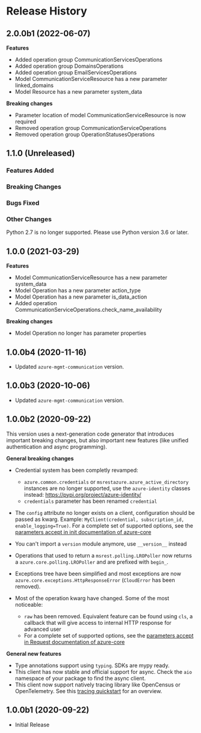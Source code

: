 # Release History

## 2.0.0b1 (2022-06-07)

**Features**

  - Added operation group CommunicationServicesOperations
  - Added operation group DomainsOperations
  - Added operation group EmailServicesOperations
  - Model CommunicationServiceResource has a new parameter linked_domains
  - Model Resource has a new parameter system_data

**Breaking changes**

  - Parameter location of model CommunicationServiceResource is now required
  - Removed operation group CommunicationServiceOperations
  - Removed operation group OperationStatusesOperations

## 1.1.0 (Unreleased)

### Features Added

### Breaking Changes

### Bugs Fixed

### Other Changes
Python 2.7 is no longer supported. Please use Python version 3.6 or later.

## 1.0.0 (2021-03-29)

**Features**

  - Model CommunicationServiceResource has a new parameter system_data
  - Model Operation has a new parameter action_type
  - Model Operation has a new parameter is_data_action
  - Added operation CommunicationServiceOperations.check_name_availability

**Breaking changes**

  - Model Operation no longer has parameter properties



## 1.0.0b4 (2020-11-16)
- Updated `azure-mgmt-communication` version.

## 1.0.0b3 (2020-10-06)
- Updated `azure-mgmt-communication` version.

## 1.0.0b2 (2020-09-22)

This version uses a next-generation code generator that introduces important breaking changes, but also important new features (like unified authentication and async programming).

**General breaking changes**

- Credential system has been completly revamped:

  - `azure.common.credentials` or `msrestazure.azure_active_directory` instances are no longer supported, use the `azure-identity` classes instead: https://pypi.org/project/azure-identity/
  - `credentials` parameter has been renamed `credential`

- The `config` attribute no longer exists on a client, configuration should be passed as kwarg. Example: `MyClient(credential, subscription_id, enable_logging=True)`. For a complete set of
  supported options, see the [parameters accept in init documentation of azure-core](https://github.com/Azure/azure-sdk-for-python/blob/main/sdk/core/azure-core/CLIENT_LIBRARY_DEVELOPER.md#available-policies)
- You can't import a `version` module anymore, use `__version__` instead
- Operations that used to return a `msrest.polling.LROPoller` now returns a `azure.core.polling.LROPoller` and are prefixed with `begin_`.
- Exceptions tree have been simplified and most exceptions are now `azure.core.exceptions.HttpResponseError` (`CloudError` has been removed).
- Most of the operation kwarg have changed. Some of the most noticeable:

  - `raw` has been removed. Equivalent feature can be found using `cls`, a callback that will give access to internal HTTP response for advanced user
  - For a complete set of
  supported options, see the [parameters accept in Request documentation of azure-core](https://github.com/Azure/azure-sdk-for-python/blob/main/sdk/core/azure-core/CLIENT_LIBRARY_DEVELOPER.md#available-policies)

**General new features**

- Type annotations support using `typing`. SDKs are mypy ready.
- This client has now stable and official support for async. Check the `aio` namespace of your package to find the async client.
- This client now support natively tracing library like OpenCensus or OpenTelemetry. See this [tracing quickstart](https://github.com/Azure/azure-sdk-for-python/tree/main/sdk/core/azure-core-tracing-opentelemetry) for an overview.


## 1.0.0b1 (2020-09-22)

* Initial Release

